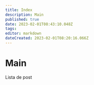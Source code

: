 ```yaml
---
title: Index
description: Main
published: true
date: 2023-02-01T08:43:10.048Z
tags: 
editor: markdown
dateCreated: 2023-02-01T08:20:16.066Z
---
```


# Main


Lista de post
